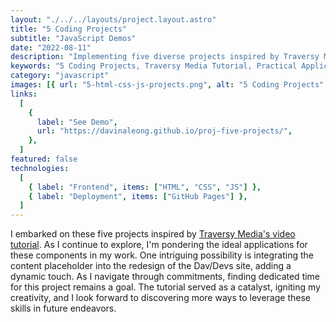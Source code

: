 ```yaml
---
layout: "./../../layouts/project.layout.astro"
title: "5 Coding Projects"
subtitle: "JavaScript Demos"
date: "2022-08-11"
description: "Implementing five diverse projects inspired by Traversy Media's tutorial. Exploring practical applications for these components, including integrating dynamism into the Dav/Devs site. Despite commitments, dedicated time is prioritized. The tutorial acts as a technical catalyst, fostering creativity for future endeavors."
keywords: "5 Coding Projects, Traversy Media Tutorial, Practical Applications, Dav/Devs Dynamism, Time Prioritization, Technical Catalyst, Creative Coding"
category: "javascript"
images: [{ url: "5-html-css-js-projects.png", alt: "5 Coding Projects" }]
links:
  [
    {
      label: "See Demo",
      url: "https://davinaleong.github.io/proj-five-projects/",
    },
  ]
featured: false
technologies:
  [
    { label: "Frontend", items: ["HTML", "CSS", "JS"] },
    { label: "Deployment", items: ["GitHub Pages"] },
  ]
---
```


I embarked on these five projects inspired by [Traversy Media's video tutorial](https://www.youtube.com/@TraversyMedia). As I continue to explore, I'm pondering the ideal applications for these components in my work. One intriguing possibility is integrating the content placeholder into the redesign of the Dav/Devs site, adding a dynamic touch. As I navigate through commitments, finding dedicated time for this project remains a goal. The tutorial served as a catalyst, igniting my creativity, and I look forward to discovering more ways to leverage these skills in future endeavors.
